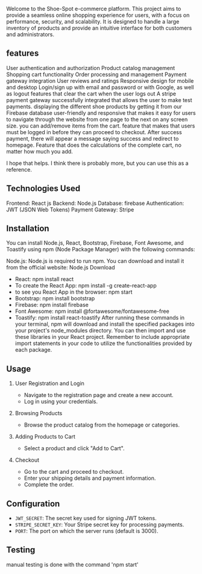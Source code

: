 Welcome to the Shoe-Spot e-commerce platform. This project aims to provide a seamless online shopping experience for users, with a focus on performance, security, and scalability. It is designed to handle a large inventory of products and provide an intuitive interface for both customers and administrators.
## features 
 User authentication and authorization
 Product catalog management
 Shopping cart functionality
 Order processing and management
 Payment gateway integration
 User reviews and ratings
 Responsive design for mobile and desktop
 Login/sign up with email and password or with Google, as well as logout features that clear the cart when the user logs out
 A stripe payment gateway successfully integrated that allows the user to make test payments.
 displaying the different shoe products by getting it from our Firebase database
 user-friendly and responsive that makes it easy for users to navigate through the website from one page to the next on any screen size.
 you can add/remove items from the cart.
 feature that makes that users must be logged in before they can proceed to checkout.
 After success payment, there will appear a message saying success and redirect to homepage.
 Feature that does the calculations of the complete cart, no matter how much you add.

 I hope that helps. I think there is probably more, but you can use this as a reference.

## Technologies Used
 Frontend: React js
 Backend: Node.js
 Database: firebase
 Authentication: JWT (JSON Web Tokens)
 Payment Gateway: Stripe
 

## Installation

You can install Node.js, React, Bootstrap, Firebase, Font Awesome, and Toastify using npm (Node Package Manager) with the following commands:

Node.js: Node.js is required to run npm. You can download and install it from the official website: Node.js Download

* React: npm install react
* To create the React App: npm install -g create-react-app
* to see you React App in the browser: npm start
* Bootstrap: npm install bootstrap
* Firebase: npm install firebase
* Font Awesome: npm install @fortawesome/fontawesome-free
* Toastify: npm install react-toastify
After running these commands in your terminal, npm will download and install the specified packages into your project's node_modules directory. You can then import and use these libraries in your React project. Remember to include appropriate import statements in your code to utilize the functionalities provided by each package.

## Usage


1. User Registration and Login
    - Navigate to the registration page and create a new account.
    - Log in using your credentials.

2. Browsing Products
    - Browse the product catalog from the homepage or categories.

3. Adding Products to Cart
    - Select a product and click "Add to Cart".

4. Checkout
    - Go to the cart and proceed to checkout.
    - Enter your shipping details and payment information.
    - Complete the order.


## Configuration
- `JWT_SECRET`: The secret key used for signing JWT tokens.
- `STRIPE_SECRET_KEY`: Your Stripe secret key for processing payments.
- `PORT`: The port on which the server runs (default is 3000).

## Testing
manual testing is done with the command
    'npm start'
